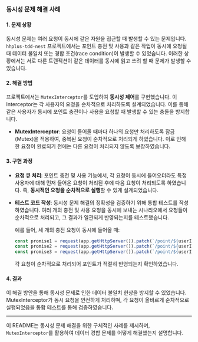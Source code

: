 ### 동시성 문제 해결 사례

#### 1. **문제 상황**
동시성 문제는 여러 요청이 동시에 같은 자원을 접근할 때 발생할 수 있는 문제입니다. `hhplus-tdd-nest` 프로젝트에서는 포인트 충전 및 사용과 같은 작업이 동시에 요청될 때 데이터 불일치 또는 경합 조건(race condition)이 발생할 수 있었습니다. 이러한 상황에서는 서로 다른 트랜잭션이 같은 데이터를 동시에 읽고 쓰려 할 때 문제가 발생할 수 있습니다.

#### 2. **해결 방법**
프로젝트에서는 `MutexInterceptor`를 도입하여 **동시성 제어**를 구현했습니다. 이 Interceptor는 각 사용자의 요청을 순차적으로 처리하도록 설계되었습니다. 이를 통해 같은 사용자가 동시에 포인트 충전이나 사용을 요청할 때 발생할 수 있는 충돌을 방지합니다.

- **MutexInterceptor**: 요청이 들어올 때마다 하나의 요청만 처리하도록 잠금(Mutex)을 적용하여, 중복된 요청이 순차적으로 처리되게 하였습니다. 이로 인해 한 요청이 완료되기 전에는 다른 요청이 처리되지 않도록 보장하였습니다.

#### 3. **구현 과정**
- **요청 큐 처리**: 포인트 충전 및 사용 기능에서, 각 요청이 동시에 들어오더라도 특정 사용자에 대해 먼저 들어온 요청이 처리된 후에 다음 요청이 처리되도록 하였습니다. 즉, **동시적인 요청을 순차적으로 실행**할 수 있게 설계되었습니다.
  
- **테스트 코드 작성**: 동시성 문제 해결의 정확성을 검증하기 위해 통합 테스트를 작성하였습니다. 여러 개의 충전 및 사용 요청을 동시에 보내는 시나리오에서 요청들이 순차적으로 처리되고, 그 결과가 일관되게 반영되는지를 테스트했습니다.

  예를 들어, 세 개의 충전 요청이 동시에 들어올 때:
  ```typescript
  const promise1 = request(app.getHttpServer()).patch(`/point/${userId}/charge`).send({ amount: 100 }).expect(200);
  const promise2 = request(app.getHttpServer()).patch(`/point/${userId}/charge`).send({ amount: 200 }).expect(200);
  const promise3 = request(app.getHttpServer()).patch(`/point/${userId}/charge`).send({ amount: 300 }).expect(200);
  ```
  각 요청이 순차적으로 처리되어 포인트가 적절히 반영되는지 확인하였습니다.

#### 4. **결과**
이 해결 방안을 통해 동시성 문제로 인한 데이터 불일치 현상을 방지할 수 있었습니다. MutexInterceptor가 동시 요청을 안전하게 처리하며, 각 요청이 올바르게 순차적으로 실행되었음을 통합 테스트를 통해 검증하였습니다.

---

이 README는 동시성 문제 해결을 위한 구체적인 사례를 제시하며, `MutexInterceptor`를 활용하여 데이터 경합 문제를 어떻게 해결했는지 설명합니다.
